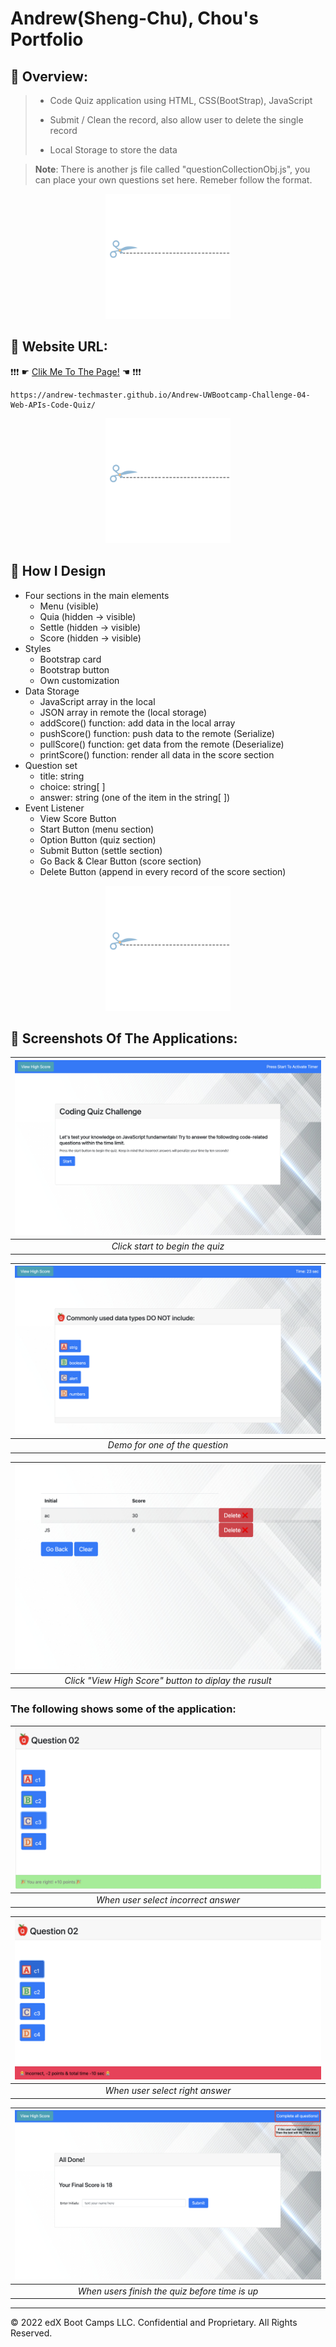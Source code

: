# Andrew(Sheng-Chu), Chou's Portfolio

## 🐳 Overview:
> * Code Quiz application using HTML, CSS(BootStrap), JavaScript
>
> * Submit / Clean the record, also allow user to delete the single record 
>
> * Local Storage to store the data

> **Note**: There is another js file called "questionCollectionObj.js", you can place your own questions set here. Remeber follow the format.
>

<p align="center">
<img src="./assets/images/br.png" width="200">
</p>

## 🐯 Website URL:
❗❗❗ ☛ [Clik Me To The Page!](https://andrew-techmaster.github.io/Andrew-UWBootcamp-Challenge-04-Web-APIs-Code-Quiz/) ☚ ❗❗❗
```
https://andrew-techmaster.github.io/Andrew-UWBootcamp-Challenge-04-Web-APIs-Code-Quiz/
```

<p align="center">
<img src="./assets/images/br.png" width="200">
</p>

## 🦊 How I Design 
- Four sections in the main elements
    - Menu (visible)
    - Quia (hidden -> visible)
    - Settle (hidden -> visible)
    - Score (hidden -> visible)
- Styles
    - Bootstrap card
    - Bootstrap button
    - Own customization
- Data Storage
    - JavaScript array in the local
    - JSON array in remote the (local storage)
    - addScore() function: add data in the local array
    - pushScore() function: push data to the remote (Serialize)
    - pullScore() function: get data from the remote (Deserialize)
    - printScore() function: render all data in the score section
- Question set
    - title: string
    - choice: string[ ]
    - answer: string (one of the item in the string[ ])
- Event Listener
    - View Score Button
    - Start Button (menu section)
    - Option Button (quiz section)
    - Submit Button (settle section)
    - Go Back & Clear Button (score section)
    - Delete Button (append in every record of the score section)

<p align="center">
<img src="./assets/images/br.png" width="200">
</p>


## 🐼 Screenshots Of The Applications:

|![screentshot01](./assets/images/sc01.png)|
|:--:| 
| *Click start to begin the quiz* |

|![screentshot02](./assets/images/sc02.png)|
|:--:| 
| *Demo for one of the question* |

|![screentshot02](./assets/images/sc03.png)|
|:--:| 
| *Click "View High Score" button to diplay the rusult* |

### The following shows some of the application:
|![screentshot03](./assets/images/feature01.png)|
|:--:| 
| *When user select incorrect answer* |

|![screentshot04](./assets/images/feature02.png)|
|:--:| 
| *When user select right answer* |

|![screentshot05](./assets/images/feature03.png)|
|:--:| 
|*When users finish the quiz before time is up*|
- - -
© 2022 edX Boot Camps LLC. Confidential and Proprietary. All Rights Reserved.
